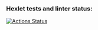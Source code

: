 ### Hexlet tests and linter status:
[![Actions Status](https://github.com/dmax1447/frontend-project-11/workflows/hexlet-check/badge.svg)](https://github.com/dmax1447/frontend-project-11/actions)